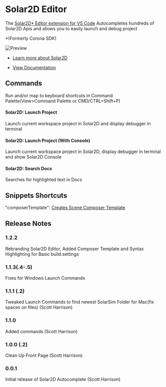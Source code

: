 # Solar2D Editor

The [Solar2D* Editor extension for VS Code](https://marketplace.visualstudio.com/items?itemName=solar2d.solar2d-autocomplete) Autocompletes hundreds of Solar2D Apis and allows you to easily launch and debug project


*(Formerly Corona SDK)

![Preview](https://i.ibb.co/mG3JYbS/preview.png)

* [Learn more about Solar2D](https://solar2d.com)

* [View Documentation](https://docs.coronalabs.com)


## Commands

Run and/or map to keyboard shortcuts in Command Palette(View>Command Palette or CMD/CTRL+Shift+P)

#### Solar2D: Launch Project

Launch current workspace project in Solar2D and display debugger in terminal

#### Solar2D: Launch Project (With Console)

Launch current workspace project in Solar2D, display debugger in terminal and show Solar2D Console

#### Solar2D: Search Docs

Searches for highlighted text in Docs

## Snippets Shortcuts

"composerTemplate": [Creates Scene Composer Template](https://docs.coronalabs.com/api/library/composer/index.html#template)


## Release Notes

### 1.2.2

Rebranding Solar2D Editor, Added Composer Template and Syntax Highlighting for Basic build.settings

### 1.1.3(.4-.5)

Fixes for Windows Launch Commands

### 1.1.1 (.2)

Tweaked Launch Commands to find newest SolarSim Folder for Mac(fix spaces on files) (Scott Harrison)

### 1.1.0

Added commands (Scott Harrison)

### 1.0.0 (.2)

Clean Up Front Page (Scott Harrison)

### 0.0.1

Initial release of Solar2D Autocomplete (Scott Harrison)
